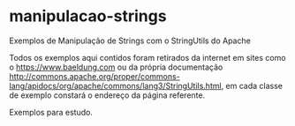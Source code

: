 # manipulacao-strings
Exemplos de Manipulação de Strings com o StringUtils do Apache

Todos os exemplos aqui contidos foram retirados da internet em sites como o https://www.baeldung.com ou da própria documentação http://commons.apache.org/proper/commons-lang/apidocs/org/apache/commons/lang3/StringUtils.html,  em cada classe de exemplo constará o endereço da página referente. 

Exemplos para estudo.
